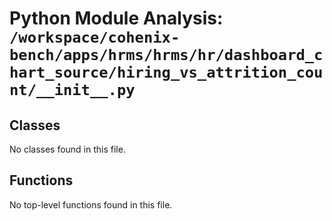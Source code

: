 # Python Module Analysis: `/workspace/cohenix-bench/apps/hrms/hrms/hr/dashboard_chart_source/hiring_vs_attrition_count/__init__.py`

## Classes

No classes found in this file.


## Functions

No top-level functions found in this file.
